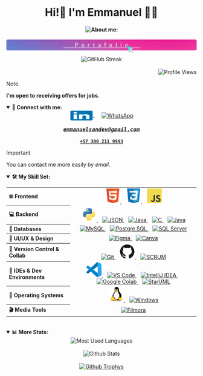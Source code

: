 <h1 align="center">Hi!👋 I'm Emmanuel 👨‍💻</h1>

<h4 align="center">
<img src="https://readme-typing-svg.demolab.com?font=Quicksand&weight=500&size=19&letterSpacing=2px&duration=2700&pause=700&color=EBEBFF&background=432956&vCenter=true&width=870&height=50&separator=%3C&lines=+++%F0%9F%A7%A0I+am+a+philomath:+A+lover+of+learning.%3C%F0%9F%92%96+%22El+que+no+vive+para+servir,+no+sirve+para+vivir%22+%7E+Santa+Teresa+de+Calcuta.%3C%F0%9F%9A%80Part+coder,+part+creator,+full-time+problem-solver.%3C%F0%9F%9A%97I+am+a+go-getter,+committed+to+continuous+learning.%3C%F0%9F%94%8DForever+curious,+forever+building+I+turn+challenges+into+opportunities.%3C%F0%9F%92%ABDriven+by+passion,+powered+by+learning+I+grow+with+every+line+of+code.%3C%F0%9F%8F%A1Builder+of+systems,+breaker+of+limits+I+evolve+with+every+challenge." alt="About me:">
</h4>

<div align="center">
  <a href="https://emmanuelsan01.github.io/portfolio/"><img src="./img/portafolio.png"></a>
</div>

<div align="center">
<img src="https://github-readme-streak-stats.herokuapp.com?user=emmanuelsan01&exclude_days=Sun,Sat&theme=sunset-gradient&hide_border=true&border_radius=7&date_format=M%20j%5B%2C%20Y%5D&card_width=910&card_height=210&background=13%2C087CFA%2CFE2857" alt="GitHub Streak"/>
</div>

<br>

<div align="right">
  <img src="https://komarev.com/ghpvc/?username=emmanuelsan01&label=Profile%20Views&color=8352A9&style=flat" alt="Profile Views" height="27" width="142"/>
</div>

>[!NOTE]
>**I'm open to receiving offers for jobs**.

<details open>
  <summary><strong>📲 Connect with me:</strong></summary>
  <div align="center">
    <a href="https://www.linkedin.com/in/emmanuelsan01" target="blank">
      <img align="center" src="https://raw.githubusercontent.com/devicons/devicon/master/icons/linkedin/linkedin-original.svg" alt="LinkedIn" height="27" width="62"/>
    </a>
    &emsp;
    <a href="https://wa.me/573002119993" target="blank">
      <img align="center" src="https://raw.githubusercontent.com/rahuldkjain/github-profile-readme-generator/master/src/images/icons/Social/whatsapp.svg" alt="WhatsApp" height="27" width="62"/>
    </a>
  </div>
  <p align="center">
    <a href="https://mail.google.com/mail/u/0/?fs=1&tf=cm&to=emmanuelsandev@gmail.com&su=Hi,+dear+Emmanuel.&body=I+want+to+contact+you+to…"><i><tt><b>emmanuelsandev@gmail.com</b></i></tt></a>
  </p>
  <p align="center">
   <a href="https://vcard.link/card/Ilbe.vcf"><b><code>+57 300 211 9993</code></b></a>
  </p>
</details>


>[!IMPORTANT]
>You can contact me more easily by _email_.


<details open>
  <summary><strong>🛠️ My Skill Set:</strong></summary>
  <table align="center" cellpadding="10">
    <tr>
      <th align="left">🌐 Frontend</th>
      <td align="center">
        <a href="https://developer.mozilla.org/en-US/docs/Web/HTML" target="_blank" rel="noreferrer">
          <img src="https://raw.githubusercontent.com/devicons/devicon/master/icons/html5/html5-original.svg" alt="HTML5" width="40"/>
        </a>
        &nbsp;&nbsp;
        <a href="https://developer.mozilla.org/en-US/docs/Web/CSS" target="_blank" rel="noreferrer">
          <img src="https://raw.githubusercontent.com/devicons/devicon/master/icons/css3/css3-original.svg" alt="CSS3" width="40"/>
        </a>
        &nbsp;&nbsp;
        <a href="https://developer.mozilla.org/es/docs/Web/JavaScript" target="_blank" rel="noreferrer">
          <img src="https://raw.githubusercontent.com/devicons/devicon/master/icons/javascript/javascript-original.svg" alt="JavaScript" width="40"/>
        </a>
      </td>
    </tr>
    <tr>
      <th align="left">💻 Backend</th>
      <td align="center">
        <a href="https://www.python.org/" target="_blank" rel="noreferrer">
          <img src="https://raw.githubusercontent.com/devicons/devicon/master/icons/python/python-original.svg" alt="Python" width="40"/>
        </a>
        &nbsp;&nbsp;
        <a href="https://www.json.org/json-es.html" target="_blank" rel="noreferrer">
          <img src="https://www.json.org/img/json160.gif" alt="JSON" width="40"/>
        </a>
        &nbsp;&nbsp;
        <a href="https://www.json.org/json-es.html" target="_blank" rel="noreferrer">
          <img src="https://cdn-icons-png.flaticon.com/512/226/226777.png" alt="Java" width="40"/>
        </a>
        &nbsp;&nbsp;
        <a href="https://www.gnu.org/software/gnu-c-manual/" target="_blank" rel="noreferrer">
          <img src="https://www.ingenioempresa.com/wp-content/uploads/2022/09/C-Language.png" alt="C" width="40"/>
        </a>
        &nbsp;&nbsp;
        <a href="https://isocpp.org/" target="_blank" rel="noreferrer">
          <img src="https://upload.wikimedia.org/wikipedia/commons/thumb/1/18/ISO_C%2B%2B_Logo.svg/640px-ISO_C%2B%2B_Logo.svg.png" alt="Java" width="40"/>
        </a>
      </td>
    </tr>
          <th align="left">💾 Databases</th>
      <td align="center">
        <a href="https://www.mysql.com/" target="_blank" rel="noreferrer">
          <img src="https://www.mysql.com/common/logos/logo-mysql-170x115.png" alt="MySQL" width="42"/>
        </a>
        &nbsp;&nbsp;
        <a href="https://www.postgresql.org/" target="_blank" rel="noreferrer">
          <img src="https://upload.wikimedia.org/wikipedia/commons/thumb/2/29/Postgresql_elephant.svg/1200px-Postgresql_elephant.svg.png" alt="Postgre SQL" width="42"/>
        </a>
        &nbsp;&nbsp;
        <a href="https://www.microsoft.com/en-us/sql-server" target="_blank" rel="noreferrer">
          <img src="https://www.dataprix.com/files/uploads/103image/logo_sqlserver.png" alt="SQL Server" width="42"/>
        </a>
      </td>
    </tr>
    <tr>
      <th align="left">🎨 UI/UX & Design</th>
      <td align="center">
        <a href="https://www.figma.com/" target="_blank" rel="noreferrer">
          <img src="https://www.vectorlogo.zone/logos/figma/figma-icon.svg" alt="Figma" width="40"/>
        </a>
        &nbsp;&nbsp;
        <a href="https://www.canva.com/" target="_blank" rel="noreferrer">
          <img src="https://freelogopng.com/images/all_img/1656733637logo-canva-png.png" alt="Canva" width="40"/>
        </a>
      </td>
    </tr>
    <tr>
      <th align="left">🔧 Version Control & Collab</th>
      <td align="center">
        <a href="https://git-scm.com/" target="_blank" rel="noreferrer">
          <img src="https://www.vectorlogo.zone/logos/git-scm/git-scm-icon.svg" alt="Git" width="40"/>
        </a>
        &nbsp;&nbsp;
        <a href="https://github.com/" target="_blank" rel="noreferrer">
          <img src="https://raw.githubusercontent.com/devicons/devicon/master/icons/github/github-original.svg" alt="GitHub" width="40"/>
        </a>
        &nbsp;&nbsp;
        <a href="https://www.scrum.org/" target="_blank" rel="noreferrer">
          <img src="https://images.credly.com/images/db768524-81d9-435e-96fc-33b517e15616/blob.png" alt="SCRUM" width="40"/>
        </a>
      </td>
    </tr>
    <tr>
      <th align="left">💼 IDEs & Dev Environments</th>
      <td align="center">
        <a href="https://code.visualstudio.com/" target="_blank" rel="noreferrer">
          <img src="https://raw.githubusercontent.com/devicons/devicon/master/icons/vscode/vscode-original.svg" alt="VS Code" width="40"/>
        </a>
        &nbsp;&nbsp;
        <a href="https://dbeaver.io/" target="_blank" rel="noreferrer">
          <img src="https://store-images.s-microsoft.com/image/apps.43022.14342653579960902.940fae20-fb9a-47f6-b71d-9bbb99a5e739.d9a5a219-36c3-4fe6-adc0-90ca5ea32dff?h=210" alt="VS Code" width="40"/>
        </a>
        &nbsp;&nbsp;
        <a href="https://www.jetbrains.com/idea/" target="_blank" rel="noreferrer">
          <img src="https://upload.wikimedia.org/wikipedia/commons/thumb/e/ef/JetBrains_IntelliJ_IDEA_Product_Icon.svg/1200px-JetBrains_IntelliJ_IDEA_Product_Icon.svg.png" alt="IntelliJ IDEA" width="40"/>
        </a>
        &nbsp;&nbsp;
        <a href="https://netbeans.apache.org/front/main/index.html" target="_blank" rel="noreferrer">
          <img src="https://upload.wikimedia.org/wikipedia/commons/thumb/9/98/Apache_NetBeans_Logo.svg/1200px-Apache_NetBeans_Logo.svg.png" alt="Google Colab" width="40"/>
        </a>
        &nbsp;&nbsp;
        <a href="https://staruml.io/" target="_blank" rel="noreferrer">
          <img src="https://media.imgcdn.org/repo/2023/03/staruml/staruml-for-macos-logo.png" alt="StarUML" width="40"/>
        </a>
      </td>
    </tr>
    <tr>
      <th align="left">🐧 Operating Systems</th>
      <td align="center">
        <a href="https://www.linux.org/" target="_blank" rel="noreferrer">
          <img src="https://raw.githubusercontent.com/devicons/devicon/master/icons/linux/linux-original.svg" alt="Linux" width="40"/>
        </a>
      &nbsp;&nbsp;
        <a href="https://blogs.windows.com/">
          <img src="https://img.icons8.com/color/512/windows-10.png" alt="Windows" width="40">
        </a>
      </td>
    </tr>
    <tr>
      <th align="left">🎬 Media Tools</th>
      <td align="center">
        <a href="https://filmora.wondershare.net/" target="_blank" rel="noreferrer">
          <img src="https://img.icons8.com/fluent/512/filmora.png" alt="Filmora" width="40"/>
        </a>
      </td>
    </tr>
  </table>
</details>

<br>

<details open>
  <summary><strong>📊 More Stats:</strong></summary>
    <div align="center">
        <img src="https://github-readme-stats.vercel.app/api/top-langs?username=emmanuelsan01&show_icons=true&locale=en&layout=compact&bg_color=DEG,087CFA,FF2957&hide_border=true&text_color=FFFFFF&title_color=E7F702&icon_color=E7F702" alt="Most Used Languages"/>
    </div>
    
  <br>
    
  <div align="center">
        <img src="https://github-readme-stats.vercel.app/api?username=emmanuelsan01&show_icons=true&locale=en&bg_color=DEG,087CFA,FF2957&hide_border=true&text_color=FFFFFF&title_color=E7F702&icon_color=E7F702" alt="Github Stats"/>
  </div>
    
  <br>
    
  <div align="center">
    <a href="https://github.com/ryo-ma/github-profile-trophy">
      <img src="https://github-profile-trophy.vercel.app/?username=emmanuelsan01&theme=discord" alt="Github Trophys"/>
    </a>
  </div>
</details>
